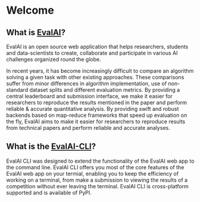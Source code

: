 # Welcome


## What is [EvalAI](https://github.com/Cloud-CV/EvalAI)?

EvalAI is an open source web application that helps researchers, students and data-scientists to create, collaborate and participate in various AI challenges organized round the globe.

In recent years, it has become increasingly difficult to compare an algorithm solving a given task with other existing approaches. These comparisons suffer from minor differences in algorithm implementation, use of non-standard dataset splits and different evaluation metrics. By providing a central leaderboard and submission interface, we make it easier for researchers to reproduce the results mentioned in the paper and perform reliable & accurate quantitative analysis. By providing swift and robust backends based on map-reduce frameworks that speed up evaluation on the fly, EvalAI aims to make it easier for researchers to reproduce results from technical papers and perform reliable and accurate analyses.


## What is the [EvalAI-CLI](https://github.com/Cloud-CV/EvalAI-CLI)?

EvalAI CLI was designed to extend the functionality of the EvalAI web app to the command line. EvalAI CLI offers you most of the core features of the EvalAI web app on your termial, enabling you to keep the efficiency of working on a terminal, from make a submission to viewing the results of a competition without ever leaving the terminal. EvalAI CLI is cross-platform supported and is available of PyPI.
